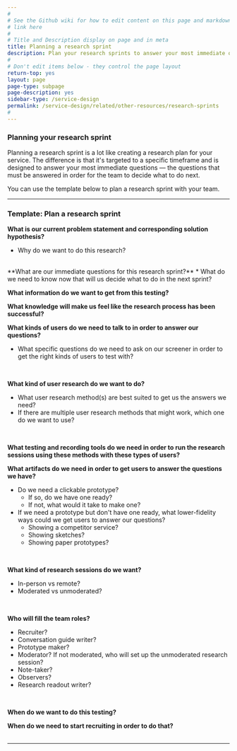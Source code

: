 ```yaml
---
#
# See the Github wiki for how to edit content on this page and markdown styles you can use:
# link here
#
# Title and Description display on page and in meta
title: Planning a research sprint
description: Plan your research sprints to answer your most immediate questions.
#
# Don't edit items below - they control the page layout
return-top: yes
layout: page
page-type: subpage
page-description: yes
sidebar-type: /service-design
permalink: /service-design/related/other-resources/research-sprints
#
---
```


### Planning your research sprint
Planning a research sprint is a lot like creating a research plan for your service. The difference is that it's targeted to a specific timeframe and is designed to answer your most immediate questions &mdash; the questions that must be answered in order for the team to decide what to do next.

You can use the template below to plan a research sprint with your team.

<hr>

### Template: Plan a research sprint

**What is our current problem statement and corresponding solution hypothesis?**
* Why do we want to do this research?

<br/>
**What are our immediate questions for this research sprint?**
  * What do we need to know now that will us decide what to do in the next sprint?
<br/>

**What information do we want to get from this testing?**
<br/>

**What knowledge will make us feel like the research process has been successful?**
<br/>

**What kinds of users do we need to talk to in order to answer our questions?**
  * What specific questions do we need to ask on our screener in order to get the right kinds of users to test with?
<br/>

**What kind of user research do we want to do?**
  * What user research method(s) are best suited to get us the answers we need?
  * If there are multiple user research methods that might work, which one do we want to use?
<br/>

**What testing and recording tools do we need in order to run the research sessions using these methods with these types of users?**
<br/>

**What artifacts do we need in order to get users to answer the questions we have?**
  * Do we need a clickable prototype?
      * If so, do we have one ready?
      * If not, what would it take to make one?
  * If we need a prototype but don't have one ready, what lower-fidelity ways could we get users to answer our questions?
      * Showing a competitor service?
      * Showing sketches?
      * Showing paper prototypes?
<br/>

**What kind of research sessions do we want?**
  * In-person vs remote?
  * Moderated vs unmoderated?
<br/>

**Who will fill the team roles?**
  * Recruiter?
  * Conversation guide writer?
  * Prototype maker?
  * Moderator? If not moderated, who will set up the unmoderated research session?  
  * Note-taker?
  * Observers?
  * Research readout writer?
<br/>

**When do we want to do this testing?**
<br/>

**When do we need to start recruiting in order to do that?**
<br/><br/>

<hr>
